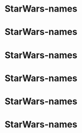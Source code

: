 # StarWars-names
# StarWars-names
# StarWars-names
# StarWars-names
# StarWars-names
# StarWars-names
